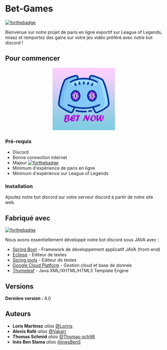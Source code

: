 # Bet-Games

[![forthebadge](https://forthebadge.com/images/badges/uses-html.svg)](https://forthebadge.com)

Bienvenue sur notre projet de paris en ligne esportif sur League of Legends, misez et remportez des gains sur votre jeu vidéo préféré avec notre bot discord !

## Pour commencer

<div align="center">
    <img src="src/main/resources/static/images/logo_bot_discord.jpg" width="200px"</img> 
</div>

### Pré-requis

- Discord
- Bonne connection internet
- Majeur [![forthebadge](https://forthebadge.com/images/badges/ages-18.svg)](https://forthebadge.com)
- Minimum d'expérience de paris en ligne
- Minimum d'expérience sur League of Legends

### Installation

Ajoutez notre bot discord sur votre serveur discord à partir de notre site web.  

## Fabriqué avec

[![forthebadge](https://forthebadge.com/images/badges/made-with-java.svg)](https://forthebadge.com)

Nous avons essentiellement développé notre bot discord sous JAVA avec :

* [Spring Boot](https://spring.io/projects/spring-boot) -  Framework de développement applicatif JAVA (front-end)
* [Eclipse](https://www.eclipse.org/) - Editeur de textes
* [Spring tools](https://spring.io/tools) - Editeur de textes
* [Google Cloud Platform](https://cloud.google.com/) - Gestion cloud et base de donnée
* [Thymeleaf](https://www.thymeleaf.org/) - Java XML/XHTML/HTML5 Template Engine

## Versions

**Dernière version :** 4.0

## Auteurs

* **Loris Martinez** _alias_ [@Loriris](https://github.com/Loriris)
* **Alexis Rafé** _alias_ [@Vakarr](https://github.com/Vakarr)
* **Thomas Schmid** _alias_ [@Thomas-sch98](https://github.com/Thomas-sch98)
* **Inès Ben Slama** _alias_ [@inesBenS](https://github.com/inesBenS)
